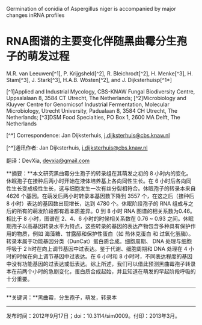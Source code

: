 Germination of conidia of Aspergillus niger is accompanied by major changes inRNA profiles

# RNA图谱的主要变化伴随黑曲霉分生孢子的萌发过程

M.R. van Leeuwen[^1], P. Krijgsheld[^2], R. Bleichrodt[^2], H. Menke[^3], H. Stam[^3], J. Stark[^3], H.A.B. Wösten[^2], and J. Dijksterhuisp[^1*]

[^1]Applied and Industrial Mycology, CBS-KNAW Fungal Biodiversity Centre, Uppsalalaan 8, 3584 CT Utrecht, The Netherlands; [^2]Microbiology and Kluyver Centre for Genomicsof Industrial Fermentation, Molecular Microbiology, Utrecht University, Padualaan 8, 3584 CH Utrecht, The Netherlands; [^3]DSM Food Specialties, PO Box 1, 2600 MA Delft, The Netherlands



[^*] Correspondence: Jan Dijksterhuis, <email>j.dijksterhuis@cbs.knaw.nl</email>



[^*]通讯作者: Jan Dijksterhuis, j.dijksterhuis@cbs.knaw.nl



翻译：DevXia, <email>devxia@gmail.com</email>



**摘要：**本文研究黑曲霉分生孢子的转录组在其萌发之初的 8 小时内的变化。休眠孢子在接种后两小时开始在液体培养基上各向同性生长。在 6 小时后各向同性生长变成极性生长，这与细胞发生一次有丝分裂相符合。休眠孢子的转录本来自 4626 个基因。在萌发后两小时转录本基因数下降到 3557 个，在这之后（接种后 8 小时）表达的基因数出现增长，达到 4780 个。休眠阶段孢子的 RNA 组成与之后的所有的萌发阶段都有着本质差异。0 到 8 小时 RNA 图谱的相关系数为0.46。相比于 8 小时，图谱在 2、4、6 小时的时候相关系数在 0.76 ~ 0.93 之间。休眠期孢子以高基因转录水平为特点，这些转录的基因的表达产物包含多种具有保护作用的物质，例如 海藻糖、甘露醇和保护性蛋白（如 热休克蛋白 和 过氧化氢酶）。转录本属于功能基因分类（DunCat）蛋白质合成。细胞周期、 DNA 处理与细胞呼吸于 2 h时在向上调节基因中过表达。鉴于代谢、细胞周期和 DNA 处理在 4 小时的时候在向上调节基因中过表达。在 6 小时和 8 小时时，不同表达程度的基因中没有功能基因的过表达或低表达。综上所述，我们可以借此预测黑曲霉孢子转录本在前两个小时的急剧变化，蛋白质合成起始，并且知道在萌发的早起阶段呼吸的十分重要。

---

**关键词：**黑曲霉，分生孢子，萌发，转录本

---

发布时间：2012年9月17日；doi：10.3114/sim0009。付印：2013年3月。